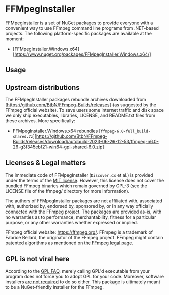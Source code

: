 FFMpegInstaller
===============
FFMpegInstaller is a set of NuGet packages to provide everyone with a convenient way to use FFmpeg command line programs from .NET-based projects. The following platform-specific packages are available at the moment:

* [FFMpegInstaller.Windows.x64][https://www.nuget.org/packages/FFMpegInstaller.Windows.x64/]

Usage
-----

Upstream distributions
----------------------
The FFMpegInstaller packages rebundle archives downloaded from [https://github.com/BtbN/FFmpeg-Builds/releases] (as suggested by the FFmpeg official website). To save users some internet traffic and disk space we only ship executables, libraries, LICENSE, and README.txt files from these archives. More specifically:

* FFMpegInstaller.Windows.x64 rebundles [`ffmpeg-6.0-full_build-shared.7z`][https://github.com/BtbN/FFmpeg-Builds/releases/download/autobuild-2023-06-26-12-53/ffmpeg-n6.0-26-g3f345ebf21-win64-gpl-shared-6.0.zip]

Licenses & Legal matters
------------------------
The immediate code of FFMpegInstaller (`Discover.cs` et al.) is provided under the terms of the [MIT license][mit]. However, this license does not cover the bundled FFmpeg binaries which remain governed by GPL-3 (see the LICENSE file of the ffmpeg/ directory for more information).

The authors of FFMpegInstaller packages are not affiliated with, associated with, authorized by, endorsed by, sponsored by, or in any way officially connected with the FFmpeg project. The packages are provided as-is, with no warranties as to performance, merchantability, fitness for a particular purpose, or any other warranties whether expressed or implied.

FFmpeg official website: https://ffmpeg.org/.
FFmpeg is a trademark of Fabrice Bellard, the originator of the FFmpeg project.
FFmpeg might contain patented algorithms as mentioned on [the FFmpeg legal page][legal].

GPL is not viral here
---------------------
According to the [GPL FAQ][gplffaq-1], merely calling GPL'd executable from your program does not force you to adopt GPL for your code. Moreover, software installers [are not required][gplffaq-2] to do so either. This package is ultimately meant to be a NuGet-friendly installer for the FFmpeg.

[mit]: https://opensource.org/license/mit/
[legal]: https://ffmpeg.org/legal.html
[gplffaq-1]: https://www.gnu.org/licenses/gpl-faq.en.html#MereAggregation
[gplffaq-2]: https://www.gnu.org/licenses/gpl-faq.en.html#GPLCompatInstaller